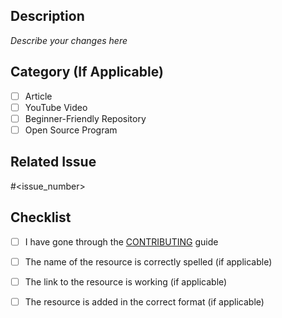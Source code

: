 ## Description
<!-- Please provide a summary of your changes. Include the motivation behind the changes and link to any relevant issues. This section should provide enough information for anyone reviewing your PR to understand what's being changed and why. -->

*Describe your changes here*

## Category (If Applicable)

<!-- Type 'x' in the square brackets '[ ]' to check the corresponding category -->

- [ ] Article
- [ ] YouTube Video
- [ ] Beginner-Friendly Repository
- [ ] Open Source Program

## Related Issue
<!-- If this PR is related to an issue, please include the issue number here. This helps in tracking and resolving issues efficiently. If there isn't a related issue, you can delete this section. -->

#<issue_number>

## Checklist

<!-- Type 'x' in the square brackets '[ ]' to check the corresponding criteria -->

- [ ] I have gone through the [CONTRIBUTING](https://github.com/Sriparno08/Start-Contributing/blob/main/CONTRIBUTING.md) guide
- [ ] The name of the resource is correctly spelled (if applicable)
- [ ] The link to the resource is working (if applicable)
- [ ] The resource is added in the correct format (if applicable)

